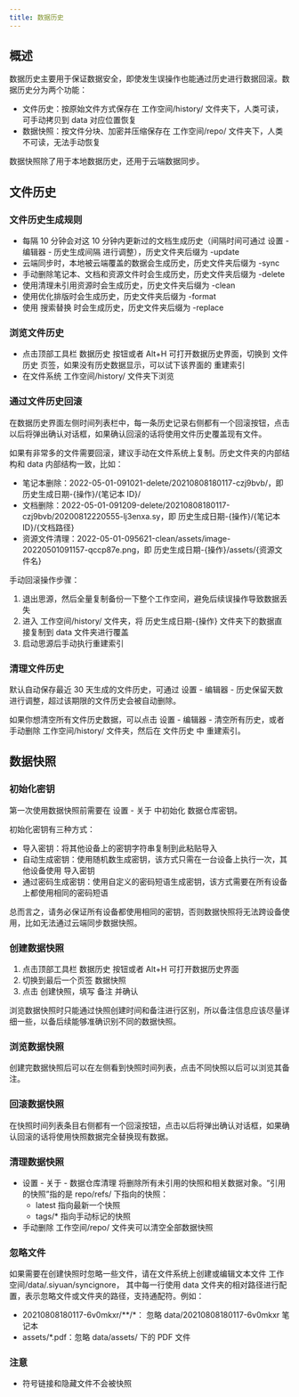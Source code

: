 ```yaml
---
title: 数据历史
---
```

## 概述

数据历史主要用于保证数据安全，即使发生误操作也能通过历史进行数据回滚。数据历史分为两个功能：

* 文件历史：按原始文件方式保存在 工作空间/history/ 文件夹下，人类可读，可手动拷贝到 data 对应位置恢复
* 数据快照：按文件分块、加密并压缩保存在 工作空间/repo/ 文件夹下，人类不可读，无法手动恢复

数据快照除了用于本地数据历史，还用于云端数据同步。

## 文件历史

### 文件历史生成规则

* 每隔 10 分钟会对这 10 分钟内更新过的文档生成历史（间隔时间可通过 设置 - 编辑器 - 历史生成间隔 进行调整），历史文件夹后缀为 -update
* 云端同步时，本地被云端覆盖的数据会生成历史，历史文件夹后缀为 -sync
* 手动删除笔记本、文档和资源文件时会生成历史，历史文件夹后缀为 -delete
* 使用清理未引用资源时会生成历史，历史文件夹后缀为 -clean
* 使用优化排版时会生成历史，历史文件夹后缀为 -format
* 使用 搜索替换 时会生成历史，历史文件夹后缀为 -replace

### 浏览文件历史

* 点击顶部工具栏 数据历史 按钮或者 Alt+H 可打开数据历史界面，切换到 文件历史 页签，如果没有历史数据显示，可以试下该界面的 重建索引
* 在文件系统 工作空间/history/ 文件夹下浏览

### 通过文件历史回滚

在数据历史界面左侧时间列表栏中，每一条历史记录右侧都有一个回滚按钮，点击以后将弹出确认对话框，如果确认回滚的话将使用文件历史覆盖现有文件。

如果有非常多的文件需要回滚，建议手动在文件系统上复制。历史文件夹的内部结构和 data 内部结构一致，比如：

* 笔记本删除：2022-05-01-091021-delete/20210808180117-czj9bvb/，即 历史生成日期-{操作}/{笔记本 ID}/
* 文档删除：2022-05-01-091209-delete/20210808180117-czj9bvb/20200812220555-lj3enxa.sy，即 历史生成日期-{操作}/{笔记本 ID}/{文档路径}
* 资源文件清理：2022-05-01-095621-clean/assets/image-20220501091157-qccp87e.png，即 历史生成日期-{操作}/assets/{资源文件名}

手动回滚操作步骤：

1. 退出思源，然后全量复制备份一下整个工作空间，避免后续误操作导致数据丢失
2. 进入 工作空间/history/ 文件夹，将 历史生成日期-{操作} 文件夹下的数据直接复制到 data 文件夹进行覆盖
3. 启动思源后手动执行重建索引

### 清理文件历史

默认自动保存最近 30 天生成的文件历史，可通过 设置 - 编辑器 - 历史保留天数 进行调整，超过该期限的文件历史会被自动删除。

如果你想清空所有文件历史数据，可以点击 设置 - 编辑器 - 清空所有历史，或者手动删除 工作空间/history/ 文件夹，然后在 文件历史 中 重建索引。

## 数据快照

### 初始化密钥

第一次使用数据快照前需要在 设置 - 关于 中初始化 数据仓库密钥。

初始化密钥有三种方式：

* 导入密钥：将其他设备上的密钥字符串复制到此粘贴导入
* 自动生成密钥：使用随机数生成密钥，该方式只需在一台设备上执行一次，其他设备使用 导入密钥
* 通过密码生成密钥：使用自定义的密码短语生成密钥，该方式需要在所有设备上都使用相同的密码短语

总而言之，请务必保证所有设备都使用相同的密钥，否则数据快照将无法跨设备使用，比如无法通过云端同步数据快照。

### 创建数据快照

1. 点击顶部工具栏 数据历史 按钮或者 Alt+H 可打开数据历史界面
2. 切换到最后一个页签 数据快照
3. 点击 创建快照，填写 备注 并确认

浏览数据快照时只能通过快照创建时间和备注进行区别，所以备注信息应该尽量详细一些，以备后续能够准确识别不同的数据快照。

### 浏览数据快照

创建完数据快照后可以在左侧看到快照时间列表，点击不同快照以后可以浏览其备注。

### 回滚数据快照

在快照时间列表条目右侧都有一个回滚按钮，点击以后将弹出确认对话框，如果确认回滚的话将使用快照数据完全替换现有数据。

### 清理数据快照

* 设置 - 关于 - 数据仓库清理 将删除所有未引用的快照和相关数据对象。“引用的快照”指的是 repo/refs/ 下指向的快照：
  * latest 指向最新一个快照
  * tags/* 指向手动标记的快照
* 手动删除 工作空间/repo/ 文件夹可以清空全部数据快照

### 忽略文件

如果需要在创建快照时忽略一些文件，请在文件系统上创建或编辑文本文件 工作空间/data/.siyuan/syncignore， 其中每一行使用 data 文件夹的相对路径进行配置，表示忽略文件或文件夹的路径，支持通配符。例如：

* 20210808180117-6v0mkxr/**/*： 忽略 data/20210808180117-6v0mkxr 笔记本
* assets/*.pdf：忽略 data/assets/ 下的 PDF 文件

### 注意

* 符号链接和隐藏文件不会被快照
